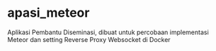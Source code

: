 # apasi_meteor
Aplikasi Pembantu Diseminasi, dibuat untuk percobaan implementasi Meteor dan setting Reverse Proxy Websocket di Docker
